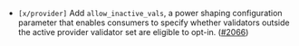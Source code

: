 - `[x/provider]` Add `allow_inactive_vals`, a power shaping configuration parameter that enables consumers 
  to specify whether validators outside the active provider validator set are eligible to opt-in. 
  ([\#2066](https://github.com/cosmos/interchain-security/pull/2066))